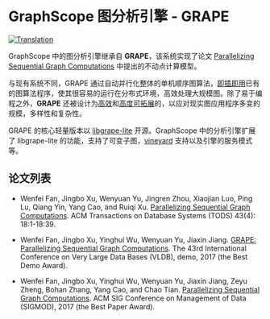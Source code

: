 # GraphScope 图分析引擎 - GRAPE

[![Translation](https://img.shields.io/badge/Translation-English-success)](https://github.com/alibaba/GraphScope/tree/main/analytical_engine)


GraphScope 中的图分析引擎继承自 **GRAPE**，该系统实现了论文 [Parallelizing Sequential Graph Computations](https://dl.acm.org/doi/10.1145/3282488) 中提出的不动点计算模型。

与现有系统不同，GRAPE 通过自动并行化整体的单机顺序图算法，[即插即用](https://github.com/alibaba/libgrape-lite/blob/master/examples/analytical_apps/sssp/sssp_auto.h)已有的图算法程序，使其很容易的运行在分布式环境，高效处理大规模图。除了易于编程之外，**GRAPE** 还被设计为[高效](https://github.com/alibaba/libgrape-lite/blob/master/Performance.md)和[高度可拓展](https://github.com/alibaba/libgrape-lite/blob/master/examples/gnn_sampler)的，以应对现实图应用程序多变的规模，多样性和复杂性。

GRAPE 的核心轻量版本以 [libgrape-lite](https://github.com/alibaba/libgrape-lite/) 开源。GraphScope 中的分析引擎扩展了 libgrape-lite 的功能，支持了可变子图，[vineyard](https://github.com/alibaba/libvineyard/) 支持以及引擎的服务模式等。

## 论文列表

- Wenfei Fan, Jingbo Xu, Wenyuan Yu, Jingren Zhou, Xiaojian Luo, Ping Lu, Qiang Yin, Yang Cao, and Ruiqi Xu. [Parallelizing Sequential Graph Computations](https://dl.acm.org/doi/10.1145/3282488). ACM Transactions on Database Systems (TODS) 43(4): 18:1-18:39.

- Wenfei Fan, Jingbo Xu, Yinghui Wu, Wenyuan Yu, Jiaxin Jiang. [GRAPE: Parallelizing Sequential Graph Computations](http://www.vldb.org/pvldb/vol10/p1889-fan.pdf). The 43rd International Conference on Very Large Data Bases (VLDB), demo, 2017 (the Best Demo Award).

- Wenfei Fan, Jingbo Xu, Yinghui Wu, Wenyuan Yu, Jiaxin Jiang, Zeyu Zheng, Bohan Zhang, Yang Cao, and Chao Tian. [Parallelizing Sequential Graph Computations](https://dl.acm.org/doi/10.1145/3035918.3035942). ACM SIG Conference on Management of Data (SIGMOD), 2017 (the Best Paper Award).
